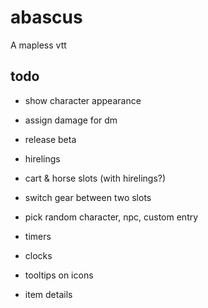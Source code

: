 # abascus

A mapless vtt

## todo

- show character appearance 
- assign damage for dm

- release beta

- hirelings
- cart & horse slots (with hirelings?)
- switch gear between two slots
- pick random character, npc, custom entry
- timers
- clocks
- tooltips on icons
- item details
